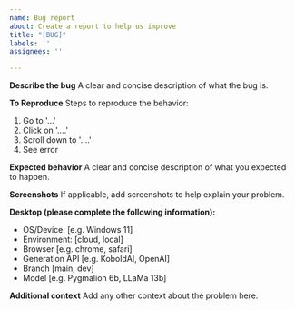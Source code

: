 ```yaml
---
name: Bug report
about: Create a report to help us improve
title: "[BUG]"
labels: ''
assignees: ''

---
```


**Describe the bug**
A clear and concise description of what the bug is.

**To Reproduce**
Steps to reproduce the behavior:
1. Go to '...'
2. Click on '....'
3. Scroll down to '....'
4. See error

**Expected behavior**
A clear and concise description of what you expected to happen.

**Screenshots**
If applicable, add screenshots to help explain your problem.

**Desktop (please complete the following information):**
 - OS/Device: [e.g. Windows 11]
 - Environment: [cloud, local]
 - Browser [e.g. chrome, safari]
 - Generation API [e.g. KoboldAI, OpenAI] 
 - Branch [main, dev]
 - Model [e.g. Pygmalion 6b, LLaMa 13b]

**Additional context**
Add any other context about the problem here.
